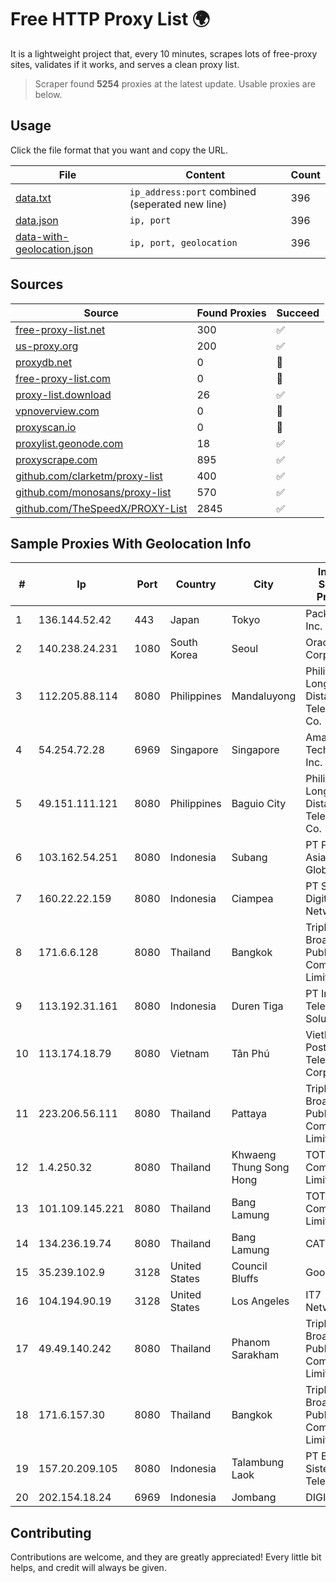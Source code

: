 
# Free HTTP Proxy List 🌍

It is a lightweight project that, every 10 minutes, scrapes lots of free-proxy sites, validates if it works, and serves a clean proxy list.


> Scraper found **5254** proxies at the latest update. Usable proxies are below.

## Usage

Click the file format that you want and copy the URL.


|File|Content|Count|
|----|-------|-----|
|[data.txt](https://raw.githubusercontent.com/themiralay/Proxy-List-World/master/data.txt)|`ip_address:port` combined (seperated new line)|396|
|[data.json](https://raw.githubusercontent.com/themiralay/Proxy-List-World/master/data.json)|`ip, port`|396|
|[data-with-geolocation.json](https://raw.githubusercontent.com/themiralay/Proxy-List-World/master/data-with-geolocation.json)|`ip, port, geolocation`|396|

## Sources

|Source|Found Proxies|Succeed|
|------|-------------|-------|
|[free-proxy-list.net](https://free-proxy-list.net)|300|✅|
|[us-proxy.org](https://www.us-proxy.org)|200|✅|
|[proxydb.net](http://proxydb.net)|0|🚫|
|[free-proxy-list.com](https://free-proxy-list.com/?page=&port=&type%5B%5D=http&type%5B%5D=https&up_time=0&search=Search)|0|🚫|
|[proxy-list.download](https://www.proxy-list.download/HTTP)|26|✅|
|[vpnoverview.com](https://vpnoverview.com/privacy/anonymous-browsing/free-proxy-servers)|0|🚫|
|[proxyscan.io](https://www.proxyscan.io)|0|🚫|
|[proxylist.geonode.com](https://proxylist.geonode.com/api/proxy-list?limit=300&page=1&sort_by=lastChecked&sort_type=desc&protocols=http,https)|18|✅|
|[proxyscrape.com](https://api.proxyscrape.com/v2/?request=displayproxies&protocol=http&timeout=10000&country=all&ssl=all&anonymity=all)|895|✅|
|[github.com/clarketm/proxy-list](https://raw.githubusercontent.com/clarketm/proxy-list/master/proxy-list-raw.txt)|400|✅|
|[github.com/monosans/proxy-list](https://raw.githubusercontent.com/monosans/proxy-list/main/proxies/http.txt)|570|✅|
|[github.com/TheSpeedX/PROXY-List](https://raw.githubusercontent.com/TheSpeedX/PROXY-List/master/http.txt)|2845|✅|


## Sample Proxies With Geolocation Info

|#|Ip|Port|Country|City|Internet Service Provider|
|-|--|----|-------|----|-------------------------|
|1|136.144.52.42|443|Japan|Tokyo|Packet Host, Inc.|
|2|140.238.24.231|1080|South Korea|Seoul|Oracle Corporation|
|3|112.205.88.114|8080|Philippines|Mandaluyong|Philippine Long Distance Telephone Co.|
|4|54.254.72.28|6969|Singapore|Singapore|Amazon Technologies Inc.|
|5|49.151.111.121|8080|Philippines|Baguio City|Philippine Long Distance Telephone Co.|
|6|103.162.54.251|8080|Indonesia|Subang|PT Pratama Asia Globalindo|
|7|160.22.22.159|8080|Indonesia|Ciampea|PT Sarana Digital Network|
|8|171.6.6.128|8080|Thailand|Bangkok|Triple T Broadband Public Company Limited|
|9|113.192.31.161|8080|Indonesia|Duren Tiga|PT Indo Telemedia Solusi|
|10|113.174.18.79|8080|Vietnam|Tân Phú|VietNam Post and Telecom Corporation|
|11|223.206.56.111|8080|Thailand|Pattaya|Triple T Broadband Public Company Limited|
|12|1.4.250.32|8080|Thailand|Khwaeng Thung Song Hong|TOT Public Company Limited|
|13|101.109.145.221|8080|Thailand|Bang Lamung|TOT Public Company Limited|
|14|134.236.19.74|8080|Thailand|Bang Lamung|CAT-BB|
|15|35.239.102.9|3128|United States|Council Bluffs|Google LLC|
|16|104.194.90.19|3128|United States|Los Angeles|IT7 Networks Inc|
|17|49.49.140.242|8080|Thailand|Phanom Sarakham|Triple T Broadband Public Company Limited|
|18|171.6.157.30|8080|Thailand|Bangkok|Triple T Broadband Public Company Limited|
|19|157.20.209.105|8080|Indonesia|Talambung Laok|PT Barokah Sistem Telematika|
|20|202.154.18.24|6969|Indonesia|Jombang|DIGITNET|



## Contributing

Contributions are welcome, and they are greatly appreciated! Every
little bit helps, and credit will always be given.


